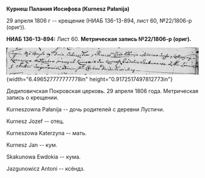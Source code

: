 **Курнеш Палания Иосифова (Kurnesz Pałanija)**

29 апреля 1806 г -- крещение (НИАБ 136-13-894, лист 60, №22/1806-р
(ориг)).

**НИАБ 136-13-894:** Лист 60. **Метрическая запись №22/1806-р (ориг).**

![](./media/3107447d6ba1662c005c1964d9c19485e3b070d1.png){width="6.496527777777778in"
height="0.9172517497812773in"}

Дедиловичская Покровская церковь. 29 апреля 1806 года. Метрическая
запись о крещении.

Kurneszowna Pałanija -- дочь родителей с деревни Лустичи.

Kurnesz Jozef -- отец.

Kurneszowa Katerzyna -- мать.

Kurnesz Jan -- кум.

Skakunowa Ewdokia -- кума.

Jazgunowicz Antoni -- ксёндз.
